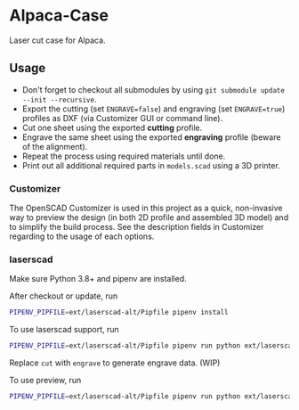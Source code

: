# Alpaca-Case

Laser cut case for Alpaca.

## Usage

- Don't forget to checkout all submodules by using `git submodule update --init --recursive`.
- Export the cutting (set `ENGRAVE=false`) and engraving (set `ENGRAVE=true`) profiles as DXF (via Customizer GUI or command line).
- Cut one sheet using the exported **cutting** profile.
- Engrave the same sheet using the exported **engraving** profile (beware of the alignment).
- Repeat the process using required materials until done.
- Print out all additional required parts in `models.scad` using a 3D printer.

### Customizer

The OpenSCAD Customizer is used in this project as a quick, non-invasive way to preview the design (in both 2D profile and assembled 3D model) and to simplify the build process. See the description fields in Customizer regarding to the usage of each options.

### laserscad

Make sure Python 3.8+ and pipenv are installed.

After checkout or update, run

```sh
PIPENV_PIPFILE=ext/laserscad-alt/Pipfile pipenv install
```

To use laserscad support, run

```sh
PIPENV_PIPFILE=ext/laserscad-alt/Pipfile pipenv run python ext/laserscad-alt/lscad.py cut case.scad <page_width>x<page_height> -D '{"SHEET": "lscad"}'
```

Replace `cut` with `engrave` to generate engrave data. (WIP)

To use preview, run

```sh
PIPENV_PIPFILE=ext/laserscad-alt/Pipfile pipenv run python ext/laserscad-alt/lscad.py preview case.scad <page_width>x<page_height> -D '{"SHEET": "lscad", "PREVIEW_3D": false}'
```

